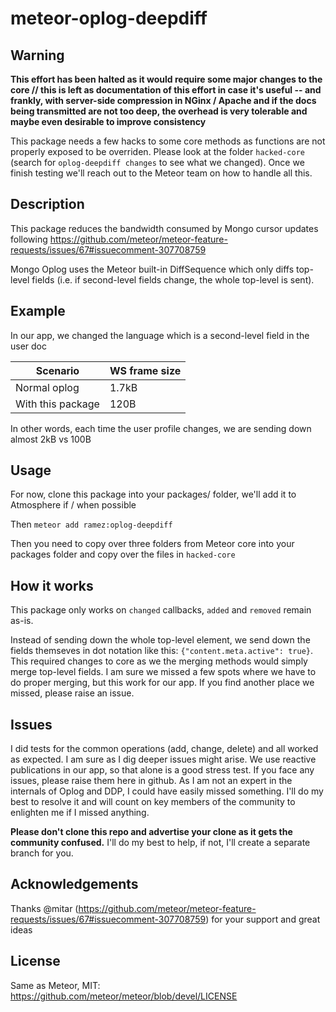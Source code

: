 # meteor-oplog-deepdiff

## Warning

**This effort has been halted as it would require some major changes to the core // this is left as documentation of this effort in case it's useful -- and frankly, with server-side compression in NGinx / Apache and if the docs being transmitted are not too deep, the overhead is very tolerable and maybe even desirable to improve consistency**

This package needs a few hacks to some core methods as functions are not properly exposed to be overriden. Please look at the folder `hacked-core` (search for `oplog-deepdiff changes` to see what we changed). Once we finish testing we'll reach out to the Meteor team on how to handle all this.

## Description

This package reduces the bandwidth consumed by Mongo cursor updates following https://github.com/meteor/meteor-feature-requests/issues/67#issuecomment-307708759

Mongo Oplog uses the Meteor built-in DiffSequence which only diffs top-level fields (i.e. if second-level fields change, the whole top-level is sent).

## Example

In our app, we changed the language which is a second-level field in the user doc

|Scenario|WS frame size|
|--------|-------|
|Normal oplog|1.7kB|
|With this package|120B|

In other words, each time the user profile changes, we are sending down almost 2kB vs 100B


## Usage

For now, clone this package into your packages/ folder, we'll add it to Atmosphere if / when possible

Then `meteor add ramez:oplog-deepdiff`

Then you need to copy over three folders from Meteor core into your packages folder and copy over the files in `hacked-core`

## How it works

This package only works on `changed` callbacks, `added` and `removed` remain as-is.

Instead of sending down the whole top-level element, we send down the fields themseves in dot notation like this:
`{"content.meta.active": true}`. This required changes to core as we the merging methods would simply merge top-level fields. I am sure we missed a few spots where we have to do proper merging, but this work for our app. If you find another place we missed, please raise an issue.

## Issues

I did tests for the common operations (add, change, delete) and all worked as expected. I am sure as I dig deeper issues might arise. We use reactive publications in our app, so that alone is a good stress test. If you face any issues, please raise them here in github. As I am not an expert in the internals of Oplog and DDP, I could have easily missed something. I'll do my best to resolve it and will count on key members of the community to enlighten me if I missed anything.

**Please don't clone this repo and advertise your clone as it gets the community confused.** I'll do my best to help, if not, I'll create a separate branch for you.

## Acknowledgements

Thanks @mitar (https://github.com/meteor/meteor-feature-requests/issues/67#issuecomment-307708759) for your support and great ideas

## License

Same as Meteor, MIT: https://github.com/meteor/meteor/blob/devel/LICENSE
